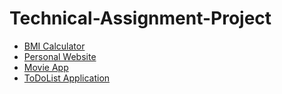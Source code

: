 # Technical-Assignment-Project
- [BMI Calculator](https://tranquil-chaja-7f4f3a.netlify.app/bmi-calculator/)
- [Personal Website](https://tranquil-chaja-7f4f3a.netlify.app/personal-website/)
- [Movie App](https://tranquil-chaja-7f4f3a.netlify.app/movie-app/)
- [ToDoList Application](https://to-do-list-railway.up.railway.app/)